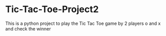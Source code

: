 # Tic-Tac-Toe-Project2
This is a python project to play the Tic Tac Toe game by 2 players o and x and check the winner
